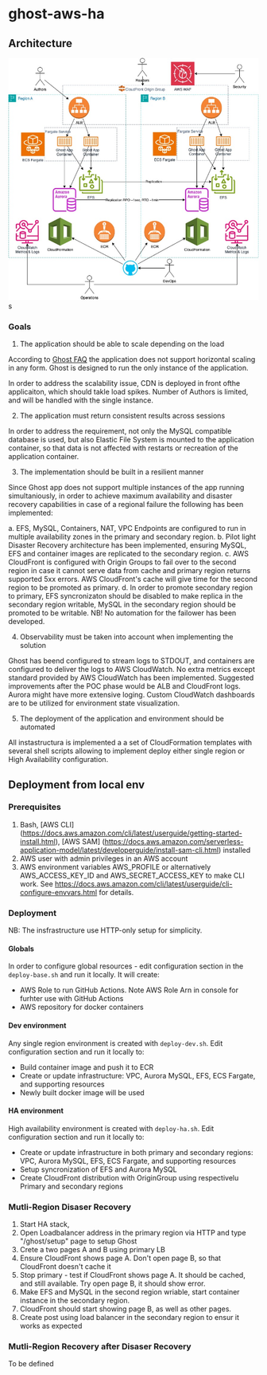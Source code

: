 # ghost-aws-ha

## Architecture

![alt text](Ghost-AWS-HA.jpg "Title")s

### Goals 

1. The application should be able to scale depending on the load

According to [Ghost FAQ](https://ghost.org/docs/faq/clustering-sharding-multi-server/) the application does not support horizontal scaling in any form. Ghost is designed to run the only instance of the application.

In order to address the scalability issue, CDN is deployed in front ofthe applicaiton, which should takle load spikes. Number of Authors is limited, and will be handled with the single instance.

2. The application must return consistent results across sessions

In order to address the requirement, not only the MySQL compatible database is used, but also Elastic File System is mounted to the application container, so that data is not affected with restarts or recreation of the application container.

3. The implementation should be built in a resilient manner

Since Ghost app does not support multiple instances of the app running simultaniously, in order to achieve maximum availability and disaster recovery capabilities in case of a regional failure the following has been implemented:

a. EFS, MySQL, Containers, NAT, VPC Endpoints are configured to run in multiple availability zones in the primary and secondary region.
b. Pilot light Disaster Recovery architecture has been implemented, ensuring MySQL, EFS and container images are replicated to the secondary region.
c. AWS CloudFront is configured with Origin Groups to fail over to the second region in case it cannot serve data from cache and primary region returns supported 5xx errors. AWS CloudFront's cache will give time for the second region to be promoted as primary.
d. In order to promote secondary region to primary, EFS syncronizaton should be disabled to make replica in the secondary region writable, MySQL in the secondary region should be promoted to be writable. NB! No automation for the failower has been developed.

4. Observability must be taken into account when implementing the solution

Ghost has beend configured to stream logs to STDOUT, and containers are configured to deliver the logs to AWS CloudWatch.
No extra metrics except standard provided by AWS CloudWatch has been implemented.
Suggested improvements after the POC phase would be ALB and CloudFront logs. Aurora might have more extensive loging. Custom CloudWatch dashboards are to be utilized for environment state visualization.

5. The deployment of the application and environment should be automated

All instastructura is implemented a a set of CloudFormation templates with several shell scripts allowing to implement deploy either single region or High Availability configuration.

## Deployment from local env

### Prerequisites

1. Bash, [AWS CLI] (https://docs.aws.amazon.com/cli/latest/userguide/getting-started-install.html), [AWS SAM] (https://docs.aws.amazon.com/serverless-application-model/latest/developerguide/install-sam-cli.html) installed
2. AWS user with admin privileges in an AWS account
3. AWS environment variables AWS_PROFILE or alternatively AWS_ACCESS_KEY_ID and AWS_SECRET_ACCESS_KEY to make CLI work. See https://docs.aws.amazon.com/cli/latest/userguide/cli-configure-envvars.html for details.

### Deployment

NB: The insfrastructure use HTTP-only setup for simplicity.

#### Globals
In order to configure global resources - edit configuration section in the `deploy-base.sh` and run it locally. It will create:
- AWS Role to run GitHub Actions. Note AWS Role Arn in console for furhter use with GitHub Actions
- AWS repository for docker containers

#### Dev environment
Any single region environment is created with `deploy-dev.sh`. Edit configuration section and run it locally to:
- Build container image and push it to ECR
- Create or update infrastructure: VPC, Aurora MySQL, EFS, ECS Fargate, and supporting resources
- Newly built docker image will be used

#### HA environment
High availability environment is created with `deploy-ha.sh`. Edit configuration section and run it locally to:
- Create or update infrastructure in both primary and secondary regions: VPC, Aurora MySQL, EFS, ECS Fargate, and supporting resources
- Setup syncronization of EFS and Aurora MySQL
- Create CloudFront distribution with OriginGroup using respectivelu Primary and secondary regions

### Mutli-Region Disaser Recovery
1. Start HA stack, 
2. Open Loadbalancer address in the primary region via HTTP and type "/ghost/setup" page to setup Ghost
3. Crete a two pages A and B using primary LB
4. Ensure CloudFront shows page A. Don't open page B, so that CloudFront doesn't cache it
5. Stop primary - test if CloudFront shows page A. It should be cached, and still available. Try open page B, it should show error.
6. Make EFS and MySQL in the second region wriable, start container instance in the secondary region.
7. CloudFront should start showing page B, as well as other pages.
8. Create post using load balancer in the secondary region to ensur it works as expected

### Mutli-Region Recovery after Disaser Recovery
To be defined